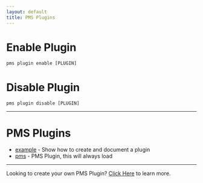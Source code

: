 ```yaml
---
layout: default
title: PMS Plugins
---
```

# Enable Plugin
```
pms plugin enable [PLUGIN]
```

# Disable Plugin
```
pms plugin disable [PLUGIN]
```

<hr/>

# PMS Plugins
<!-- Keep this in ABC order -->
* [example](/pms/plugins/example.html) - Show how to create and document a plugin
* [pms](/pms/plugins/pms.html) - PMS Plugin, this will always load

<hr/>

Looking to create your own PMS Plugin? [Click Here](https://github.com/JoshuaEstes/pms/wiki) to learn more.
